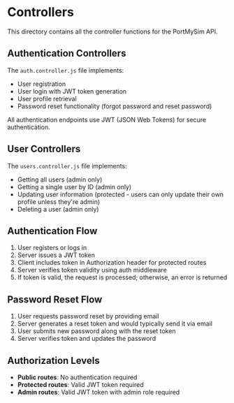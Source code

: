 # Controllers

This directory contains all the controller functions for the PortMySim API.

## Authentication Controllers

The `auth.controller.js` file implements:

- User registration
- User login with JWT token generation
- User profile retrieval
- Password reset functionality (forgot password and reset password)

All authentication endpoints use JWT (JSON Web Tokens) for secure authentication.

## User Controllers

The `users.controller.js` file implements:

- Getting all users (admin only)
- Getting a single user by ID (admin only)
- Updating user information (protected - users can only update their own profile unless they're admin)
- Deleting a user (admin only)

## Authentication Flow

1. User registers or logs in
2. Server issues a JWT token
3. Client includes token in Authorization header for protected routes
4. Server verifies token validity using auth middleware
5. If token is valid, the request is processed; otherwise, an error is returned

## Password Reset Flow

1. User requests password reset by providing email
2. Server generates a reset token and would typically send it via email
3. User submits new password along with the reset token
4. Server verifies token and updates the password

## Authorization Levels

- **Public routes**: No authentication required
- **Protected routes**: Valid JWT token required
- **Admin routes**: Valid JWT token with admin role required 